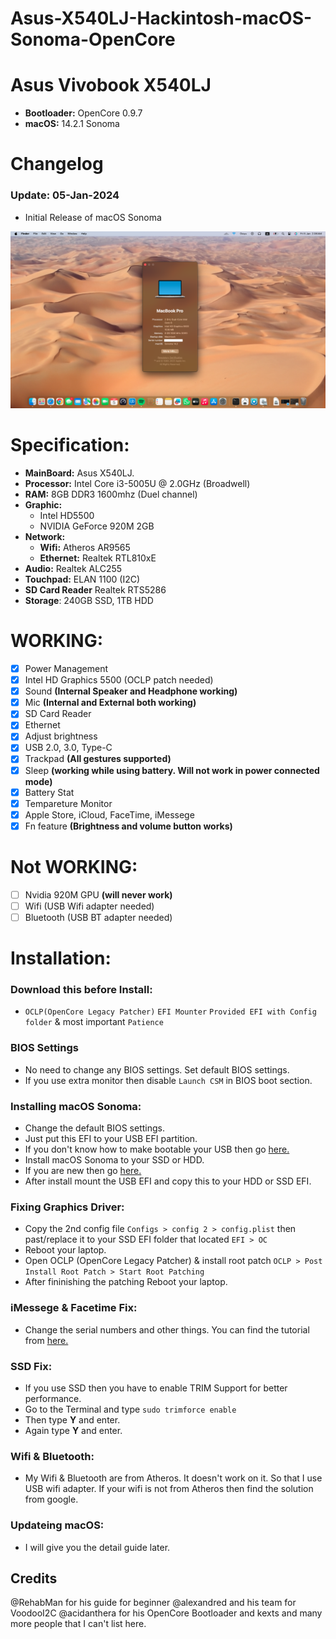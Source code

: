 # Asus-X540LJ-Hackintosh-macOS-Sonoma-OpenCore

# Asus Vivobook X540LJ
- **Bootloader:** OpenCore 0.9.7
- **macOS:** 14.2.1 Sonoma

# Changelog
### Update: 05-Jan-2024
- Initial Release of macOS Sonoma

<img src="DOC/macOS Sonoma Asus x540LJ.jpg" width="600px" alt="Asus X540LJ macOS Sonoma OpenCore Hackintosh">

# Specification:
- **MainBoard:** Asus X540LJ.
- **Processor:** Intel Core i3-5005U @ 2.0GHz (Broadwell)
- **RAM:** 8GB DDR3 1600mhz (Duel channel)
- **Graphic:** 
  + Intel HD5500
  + NVIDIA GeForce 920M 2GB
- **Network:**
  + **Wifi:** Atheros AR9565
  + **Ethernet:** Realtek RTL810xE
- **Audio:** Realtek ALC255
- **Touchpad:** ELAN 1100 (I2C)
- **SD Card Reader** Realtek RTS5286
- **Storage**: 240GB SSD, 1TB HDD

# WORKING:
- [x] Power Management
- [x] Intel HD Graphics 5500 (OCLP patch needed)
- [x] Sound **(Internal Speaker and Headphone working)**
- [x] Mic **(Internal and External both working)**
- [x] SD Card Reader
- [x] Ethernet
- [x] Adjust brightness 
- [x] USB 2.0, 3.0, Type-C
- [x] Trackpad **(All gestures supported)**
- [x] Sleep  **(working while using battery. Will not work in power connected mode)**
- [x] Battery Stat 
- [x] Tempareture Monitor 
- [x] Apple Store, iCloud, FaceTime, iMessege
- [x] Fn feature **(Brightness and volume button works)**

# Not WORKING:
- [ ] Nvidia 920M GPU   **(will never work)**
- [ ] Wifi (USB Wifi adapter needed)
- [ ] Bluetooth (USB BT adapter needed)

# Installation:

### Download this before Install:
- `OCLP(OpenCore Legacy Patcher)`  `EFI Mounter`  `Provided EFI with Config folder` & most important `Patience`

### BIOS Settings
- No need to change any BIOS settings. Set default BIOS settings.
- If you use extra monitor then disable `Launch CSM` in BIOS boot section.

### Installing macOS Sonoma:
- Change the default BIOS settings.
- Just put this EFI to your USB EFI partition.
- If you don't know how to make bootable your USB then go [here.](https://dortania.github.io/OpenCore-Install-Guide/installer-guide/)
- Install macOS Sonoma to your SSD or HDD.
- If you are new then go [here.](https://dortania.github.io/OpenCore-Install-Guide/prerequisites.html#prerequisites)
- After install mount the USB EFI and copy this to your HDD or SSD EFI.
  
### Fixing Graphics Driver:
- Copy the 2nd config file `Configs > config 2 > config.plist` then past/replace it to your SSD EFI folder that located `EFI > OC`
- Reboot your laptop.
- Open OCLP (OpenCore Legacy Patcher) & install root patch `OCLP > Post Install Root Patch > Start Root Patching`
- After fininishing the patching Reboot your laptop.

### iMessege & Facetime Fix:
- Change the serial numbers and other things. You can find the tutorial from [here.](https://dortania.github.io/OpenCore-Install-Guide/config-laptop.plist/broadwell.html#platforminfo)

### SSD Fix:
- If you use SSD then you have to enable TRIM Support for better performance.
- Go to the Terminal and type `sudo trimforce enable`
- Then type **Y** and enter.
- Again type **Y** and enter.

### Wifi & Bluetooth:
- My Wifi & Bluetooth are from Atheros. It doesn't work on it. So that I use USB wifi adapter. If your wifi is not from Atheros then find the solution from google.

### Updateing macOS:
- I will give you the detail guide later.

## Credits
@RehabMan for his guide for beginner
@alexandred and his team for VoodooI2C 
@acidanthera for his OpenCore Bootloader and kexts
and many more people that I can't list here.
